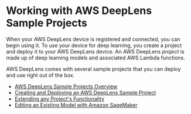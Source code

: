 # Working with AWS DeepLens Sample Projects<a name="deeplens-sample-projects"></a>

When your AWS DeepLens device is registered and connected, you can begin using it\. To use your device for deep learning, you create a project and deploy it to your AWS DeepLens device\. An AWS DeepLens *project* is made up of deep learning models and associated AWS Lambda functions\.

AWS DeepLens comes with several sample projects that you can deploy and use right out of the box\.


+ [AWS DeepLens Sample Projects Overview](deeplens-templated-projects-overview.md)
+ [Creating and Deploying an AWS DeepLens Sample Project](deeplens-create-deploy-sample-project.md)
+ [Extending any Project's Functionality](deeplens-extend.md)
+ [Editing an Existing Model with Amazon SageMaker](deeplens-train-model.md)